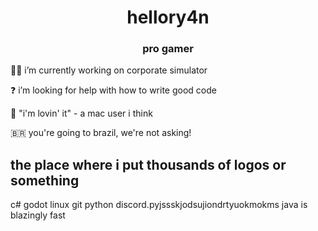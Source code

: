 <h1 align="center">hellory4n</h1>
<h3 align="center">pro gamer</h3>

🧑‍💻 i’m currently working on corporate simulator

❓ i’m looking for help with how to write good code

🍔 "i'm lovin' it" - a mac user i think

🇧🇷 you're going to brazil, we're not asking!

## the place where i put thousands of logos or something

c# godot linux git python discord.pyjssskjodsujiondrtyuokmokms java is blazingly fast
